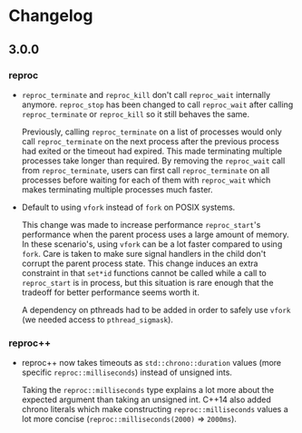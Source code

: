 # Changelog

## 3.0.0

### reproc

- `reproc_terminate` and `reproc_kill` don't call `reproc_wait` internally
  anymore. `reproc_stop` has been changed to call `reproc_wait` after calling
  `reproc_terminate` or `reproc_kill` so it still behaves the same.

  Previously, calling `reproc_terminate` on a list of processes would only call
  `reproc_terminate` on the next process after the previous process had exited
  or the timeout had expired. This made terminating multiple processes take
  longer than required. By removing the `reproc_wait` call from
  `reproc_terminate`, users can first call `reproc_terminate` on all processes
  before waiting for each of them with `reproc_wait` which makes terminating
  multiple processes much faster.

- Default to using `vfork` instead of `fork` on POSIX systems.

  This change was made to increase performance `reproc_start`'s performance when
  the parent process uses a large amount of memory. In these scenario's, using
  `vfork` can be a lot faster compared to using `fork`. Care is taken to make
  sure signal handlers in the child don't corrupt the parent process state. This
  change induces an extra constraint in that `set*id` functions cannot be called
  while a call to `reproc_start` is in process, but this situation is rare
  enough that the tradeoff for better performance seems worth it.

  A dependency on pthreads had to be added in order to safely use `vfork` (we
  needed access to `pthread_sigmask`).

### reproc++

- reproc++ now takes timeouts as `std::chrono::duration` values (more specific
  `reproc::milliseconds`) instead of unsigned ints.

  Taking the `reproc::milliseconds` type explains a lot more about the expected
  argument than taking an unsigned int. C++14 also added chrono literals which
  make constructing `reproc::milliseconds` values a lot more concise
  (`reproc::milliseconds(2000)` => `2000ms`).
